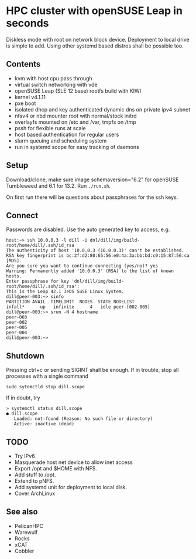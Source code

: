 # HPC cluster with openSUSE Leap in seconds

Diskless mode with root on network block device. Deployment to 
local drive is simple to add. Using other systemd based distros 
shall be possible too.


## Contents

* kvm with host cpu pass through
* virtual switch networking with vde
* openSUSE Leap (SLE 12 base) rootfs build with KIWI
* kernel v4.1.11
* pxe boot
* isolated dhcp and key authenticated dynamic dns on private ipv4 subnet
* nfsv4 or nbd mounter root with normal/stock initrd
* overlayfs mounted on /etc and /var, tmpfs on /tmp
* pssh for flexible runs at scale
* host based authentication for regular users
* slurm queuing and scheduling system
* run in systemd scope for easy tracking of daemons

## Setup

Download/clone, make sure image schemaversion="6.2" for openSUSE Tumbleweed 
and 6.1 for 13.2. Run `./run.sh`.

On first run there will be questions about passphrases for the ssh keys. 


## Connect

Passwords are disabled. Use the auto generated key to access, e.g.

    host:~> ssh 10.0.0.3 -l dill -i dnl/dill/img/build-root/home/dill/.ssh/id_rsa 
    The authenticity of host '10.0.0.3 (10.0.0.3)' can't be established.
    RSA key fingerprint is bc:2f:d2:80:65:56:e0:4a:3a:bb:bd:c0:15:87:56:ca [MD5].
    Are you sure you want to continue connecting (yes/no)? yes
    Warning: Permanently added '10.0.0.3' (RSA) to the list of known hosts.
    Enter passphrase for key 'dnl/dill/img/build-root/home/dill/.ssh/id_rsa': 
    This is the Leap 42.1 JeOS SuSE Linux System.
    dill@peer-003:~> sinfo
    PARTITION AVAIL  TIMELIMIT  NODES  STATE NODELIST
    infall*      up   infinite      4   idle peer-[002-005]
    dill@peer-003:~> srun -N 4 hostname 
    peer-003
    peer-002
    peer-005
    peer-004
    dill@peer-003:~> 


## Shutdown

Pressing ctrl+c or sending SIGINT shall be enough. If in trouble,
stop all processes with a single command

    sudo sytemctld stop dill.scope

If in doubt, try

    > systemctl status dill.scope
    ● dill.scope
       Loaded: not-found (Reason: No such file or directory)
       Active: inactive (dead)


## TODO

* Try IPv6
* Masquerade host net device to allow inet access
* Export /opt and $HOME with NFS.
* Add stuff to /opt.
* Extend to pNFS.
* Add systemd unit for deployment to local disk.
* Cover ArchLinux


## See also

* PelicanHPC
* Warewulf
* Rocks
* xCAT
* Cobbler

